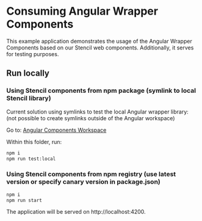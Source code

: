 # Consuming Angular Wrapper Components

This example application demonstrates the usage of the Angular Wrapper Components based on our Stencil web components. Additionally, it serves for testing purposes.

## Run locally

### Using Stencil components from npm package (symlink to local Stencil library)

Current solution using symlinks to test the local Angular wrapper library: (not possible to create symlinks outside of the Angular workspace)

Go to:
[Angular Components Workspace](../../../packages/components-angular)

Within this folder, run:

```bash
npm i
npm run test:local
```

### Using Stencil components from npm registry (use latest version or specify canary version in package.json)

```bash
npm i
npm run start
```

The application will be served on http://localhost:4200.